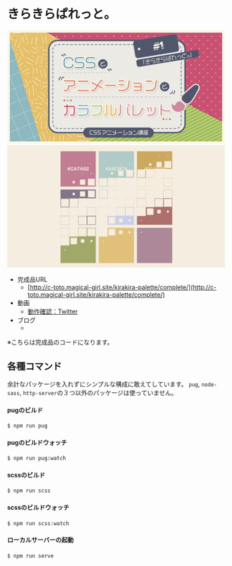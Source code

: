 # きらきらぱれっと。
![cover](./res/cover.png)
![screenshot](./res/screenshot.png)

- 完成品URL
  - [http://c-toto.magical-girl.site/kirakira-palette/complete/](http://c-toto.magical-girl.site/kirakira-palette/complete/)
- 動画
  - [動作確認：Twitter](https://twitter.com/yui540/status/1127940429599604736)
- ブログ
  - []()

※こちらは完成品のコードになります。

## 各種コマンド
余計なパッケージを入れずにシンプルな構成に敢えてしています。
`pug`, `node-sass`, `http-server`の３つ以外のパッケージは使っていません。

#### pugのビルド

```bash
$ npm run pug
```

#### pugのビルドウォッチ

```bash
$ npm run pug:watch
```

#### scssのビルド

```bash
$ npm run scss
```

#### scssのビルドウォッチ

```bash
$ npm run scss:watch
```

#### ローカルサーバーの起動

```bash
$ npm run serve
```
